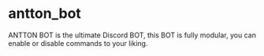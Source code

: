 # antton_bot
ANTTON BOT is the ultimate Discord BOT, this BOT is fully modular, you can enable or disable commands to your liking.

